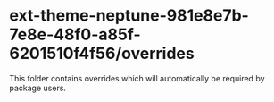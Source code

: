 # ext-theme-neptune-981e8e7b-7e8e-48f0-a85f-6201510f4f56/overrides

This folder contains overrides which will automatically be required by package users.
